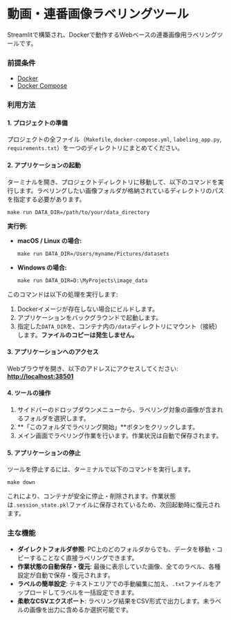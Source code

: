 # 動画・連番画像ラベリングツール

Streamlitで構築され、Dockerで動作するWebベースの連番画像用ラベリングツールです。

### 前提条件

* [Docker](https://docs.docker.com/engine/install/)
* [Docker Compose](https://docs.docker.com/compose/install/)

### 利用方法

#### 1. プロジェクトの準備

プロジェクトの全ファイル（`Makefile`, `docker-compose.yml`, `labeling_app.py`, `requirements.txt`）を一つのディレクトリにまとめてください。

#### 2. アプリケーションの起動

ターミナルを開き、プロジェクトディレクトリに移動して、以下のコマンドを実行します。ラベリングしたい画像フォルダが格納されているディレクトリのパスを指定する必要があります。

```
make run DATA_DIR=/path/to/your/data_directory
```

**実行例:**

* **macOS / Linux の場合:**
    ```
    make run DATA_DIR=/Users/myname/Pictures/datasets
    ```

* **Windows の場合:**
    ```
    make run DATA_DIR=D:\MyProjects\image_data
    ```

このコマンドは以下の処理を実行します:

1.  Dockerイメージが存在しない場合にビルドします。
2.  アプリケーションをバックグラウンドで起動します。
3.  指定した`DATA_DIR`を、コンテナ内の`/data`ディレクトリにマウント（接続）します。**ファイルのコピーは発生しません。**

#### 3. アプリケーションへのアクセス

Webブラウザを開き、以下のアドレスにアクセスしてください:
**[http://localhost:38501](http://localhost:38501)**

#### 4. ツールの操作

1.  サイドバーのドロップダウンメニューから、ラベリング対象の画像が含まれるフォルダを選択します。
2.  **「このフォルダでラベリング開始」**ボタンをクリックします。
3.  メイン画面でラベリング作業を行います。作業状況は自動で保存されます。

#### 5. アプリケーションの停止

ツールを停止するには、ターミナルで以下のコマンドを実行します。

```
make down
```

これにより、コンテナが安全に停止・削除されます。作業状態は`.session_state.pkl`ファイルに保存されているため、次回起動時に復元されます。

### 主な機能

* **ダイレクトフォルダ参照**: PC上のどのフォルダからでも、データを移動・コピーすることなく直接ラベリングできます。
* **作業状態の自動保存・復元**: 最後に表示していた画像、全てのラベル、各種設定が自動で保存・復元されます。
* **ラベルの簡単設定**: テキストエリアでの手動編集に加え、`.txt`ファイルをアップロードしてラベルを一括設定できます。
* **柔軟なCSVエクスポート**: ラベリング結果をCSV形式で出力します。未ラベルの画像を出力に含めるか選択可能です。

